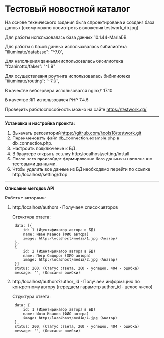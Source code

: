 # Тестовый новостной каталог
На основе технического задания была спроектирована и создана база данных (схему можно посмотреть в вложении testwork_db.jpg)

Для работы использовалась база данных 10.1.44-MariaDB

Для работы с базой данных использовалась бибилиотека  "illuminate/database": "^7.0",

Для наполнения данными использовалась бибилиотека "fzaninotto/faker": "^1.9"

Для осуществления роутинга использовалась бибилиотека  "illuminate/routing": "^7.0",

В качестве вебсервера использовался nginx/1.17.10

В качестве ЯП использовался PHP 7.4.5 

Проверить работоспособность можно на сайте https://testwork.gq/
________________________________________________________________________________________

**Установка и настройка проекта:**

1. Выкачать репозиторий https://github.com/hools18/testwork.git
2. Переименовать файл db_connection.example.php в db_connection.php.
3. Настроить подключение к БД.
4. В браузере открыть ссылку http:/localhost/setting/install
5. После чего произойдет формирование база даныых и наполнение тестовыми данными.
6. Чтобы удалить все данные из БД необходимо перейти по ссылке http:/localhost/setting/drop
____________________________________________________________________________________________

**Описание методов API**

Работа с авторами:
1. http:/localhost/authors - Получаем список авторов

    Структура ответа: 
    
        data: [{
            id: 1 (Идентификатор автора в БД)
            name: Иван Иванов (ФИО автора)
            image: http:/localhost/media/1.jpg (Аватар)
        },
        {
            id: 2 (Идентификатор автора в БД)
            name: Петр Сидоров (ФИО автора)
            image: http:/localhost/media/2.jpg (Аватар)
        }],
        status: 200, (Статус ответа, 200 - успешно, 404 - ошибка)
        message: '', (Описание ошибки)
        
2. http:/localhost/authors?author_id - Получаем информацию по конкретному автору (передаем параметр author_id - целое число)

    Структура ответа: 
    
        data: {
            id: 1 (Идентификатор автора в БД)
            name: Иван Иванов (ФИО автора)
            image: http:/localhost/media/1.jpg (Аватар)
        },
        status: 200, (Статус ответа, 200 - успешно, 404 - ошибка)
        message: '', (Описание ошибки)